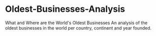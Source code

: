 # Oldest-Businesses-Analysis
What and Where are the World's Oldest Businesses
An analysis of the oldest businesses in the world per country, continent and year founded. 
